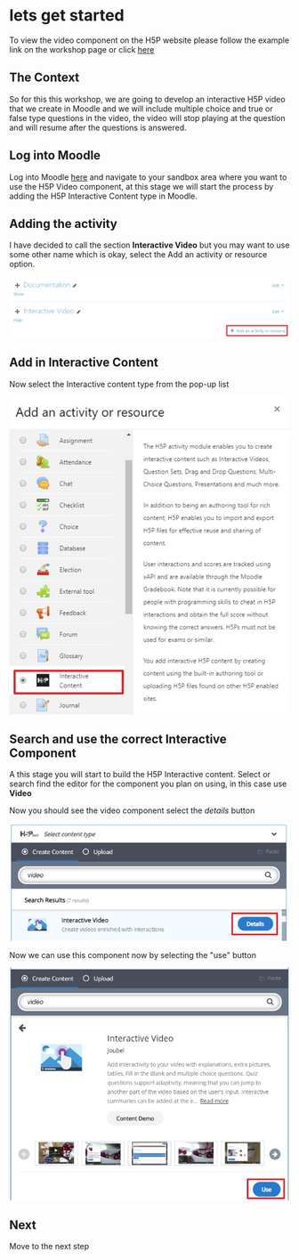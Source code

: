 # lets get started

To view the video component on the H5P website please follow the example link on the workshop page or click <a href="https://h5p.org/video" target="_blank">here</a>

## The Context

So for this this workshop, we are going to develop an interactive H5P video that we create in Moodle and we will include multiple choice and true or false type questions in the video, the video will stop playing at the question and will resume after the questions is answered.


## Log into Moodle

Log into Moodle <a href="http://conorpaul.com/moodle35" target="_blank">here</a>  and navigate to your sandbox area where you want to use the H5P Video component, at this stage we will start the process by adding the H5P Interactive Content type in Moodle.

## Adding the activity

I have decided to call the section **Interactive Video** but you may want to use some other name which is okay, select the Add an activity or resource option.

![](img/04.jpg)

## Add in Interactive Content

Now select the Interactive content type from the pop-up list

![](img/05.jpg)

## Search and use the correct Interactive Component

A this stage you will start to build the H5P Interactive content. Select or search find the editor for the component you plan on using, in this case use **Video**

Now you should see the video component select the *details* button 

![](img/06.jpg)

Now we can use this component now by selecting the "use" button

![](img/07.jpg)

## Next

Move to the next step 

